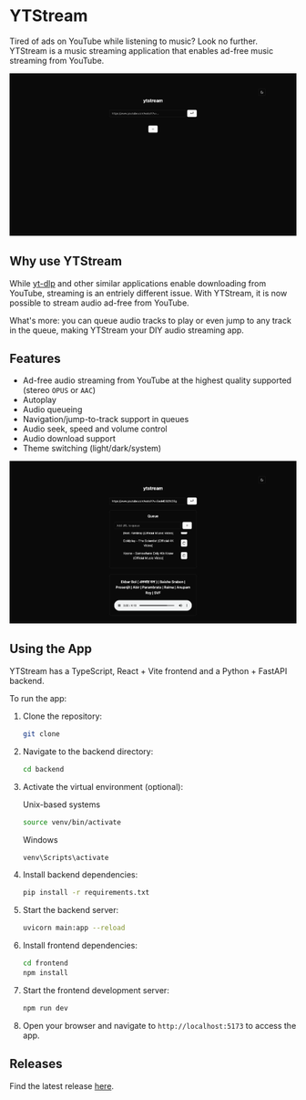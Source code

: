 # YTStream

Tired of ads on YouTube while listening to music? Look no further. YTStream is a music streaming application that enables ad-free music streaming from YouTube.

![YTStream](frontend/src/assets/ytstream-app.png)

## Why use YTStream
While [yt-dlp](https://github.com/yt-dlp/yt-dlp) and other similar applications enable downloading from YouTube, streaming is an entriely different issue.  With YTStream, it is now possible to stream audio ad-free from YouTube. 

What's more: you can queue audio tracks to play or even jump to any track in the queue, making YTStream your DIY audio streaming app.

## Features
* Ad-free audio streaming from YouTube at the highest quality supported (stereo `OPUS` or `AAC`)
* Autoplay
* Audio queueing
* Navigation/jump-to-track support in queues
* Audio seek, speed and volume control
* Audio download support
* Theme switching (light/dark/system)

![YTStream](frontend/src/assets/ytstream-play.png)

## Using the App

YTStream has a TypeScript, React + Vite frontend and a Python + FastAPI backend.

To run the app:

1. Clone the repository:
   ```bash
   git clone
   ```

2. Navigate to the backend directory:
   ```bash
   cd backend
   ```

3. Activate the virtual environment (optional):

   Unix-based systems
   ```bash
   source venv/bin/activate
   ```
   
   Windows
   ```bash
   venv\Scripts\activate
   ```

4. Install backend dependencies:
   ```bash
   pip install -r requirements.txt
   ```

5. Start the backend server:
   ```bash
   uvicorn main:app --reload
   ```

6. Install frontend dependencies:
   ```bash
   cd frontend
   npm install
   ```

7. Start the frontend development server:
   ```bash
   npm run dev
   ```

8. Open your browser and navigate to `http://localhost:5173` to access the app.

## Releases

Find the latest release [here](https://github.com/redHat-arko/ytstream/releases/tag/v2.0).
